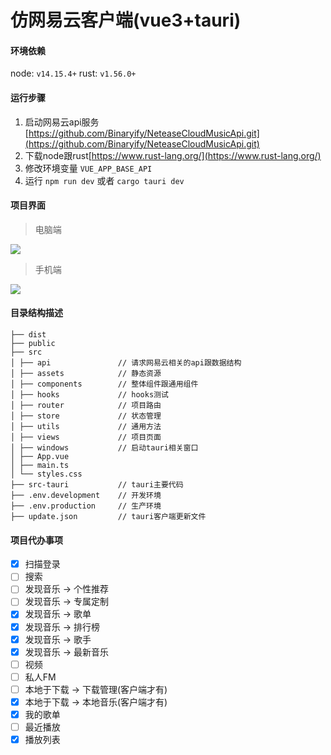 # 仿网易云客户端(vue3+tauri)


#### 环境依赖
node: `v14.15.4+`
rust: `v1.56.0+`

#### 运行步骤
1. 启动网易云api服务[https://github.com/Binaryify/NeteaseCloudMusicApi.git](https://github.com/Binaryify/NeteaseCloudMusicApi.git)
2. 下载node跟rust[https://www.rust-lang.org/](https://www.rust-lang.org/)
3. 修改环境变量 `VUE_APP_BASE_API`
4. 运行 `npm run dev` 或者 `cargo tauri dev`

#### 项目界面
> 电脑端

![](https://gitee.com/qq814471424/wyy-music/raw/master/src/assets/cover_pc.jpg)

> 手机端

![](https://gitee.com/qq814471424/wyy-music/raw/master/src/assets/cover_mobile.png)


#### 目录结构描述
```
├── dist               
├── public      
├── src
│ ├── api               // 请求网易云相关的api跟数据结构
│ ├── assets            // 静态资源
│ ├── components        // 整体组件跟通用组件
│ ├── hooks             // hooks测试
│ ├── router            // 项目路由
│ ├── store             // 状态管理
│ ├── utils             // 通用方法
│ ├── views             // 项目页面
│ ├── windows           // 启动tauri相关窗口
│ ├── App.vue           
│ ├── main.ts
│ └── styles.css
├── src-tauri           // tauri主要代码
├── .env.development    // 开发环境
├── .env.production     // 生产环境
├── update.json         // tauri客户端更新文件
```

#### 项目代办事项
- [x] 扫描登录
- [ ] 搜索
- [ ] 发现音乐 -> 个性推荐
- [ ] 发现音乐 -> 专属定制
- [x] 发现音乐 -> 歌单
- [x] 发现音乐 -> 排行榜
- [x] 发现音乐 -> 歌手
- [x] 发现音乐 -> 最新音乐
- [ ] 视频
- [ ] 私人FM
- [ ] 本地于下载 -> 下载管理(客户端才有)
- [x] 本地于下载 -> 本地音乐(客户端才有)
- [x] 我的歌单
- [ ] 最近播放
- [x] 播放列表
